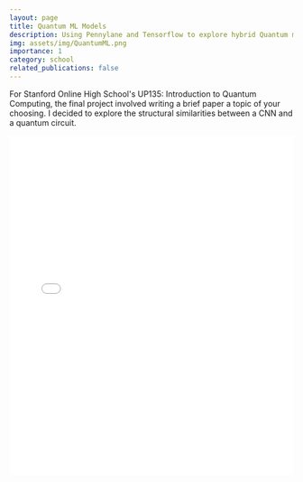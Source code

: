 ```yaml
---
layout: page
title: Quantum ML Models
description: Using Pennylane and Tensorflow to explore hybrid Quantum models. 
img: assets/img/QuantumML.png
importance: 1
category: school
related_publications: false
---
```

For Stanford Online High School's UP135: Introduction to Quantum Computing, the final project involved writing a brief paper a topic of your choosing. I decided to explore the structural similarities between a CNN and a quantum circuit. 

<embed src="{{ site.baseurl }}/assets/pdf/RyanLin-UP135-FinalProject.pdf" type="application/pdf" width="100%" height="600px" />


